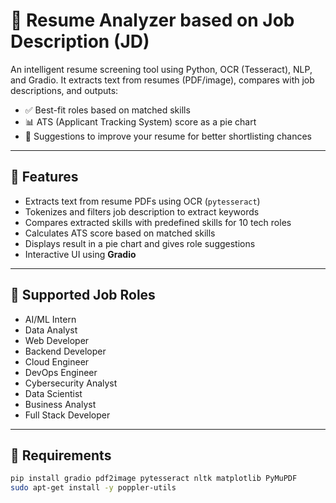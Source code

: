 # 📄 Resume Analyzer based on Job Description (JD)

An intelligent resume screening tool using Python, OCR (Tesseract), NLP, and Gradio. It extracts text from resumes (PDF/image), compares with job descriptions, and outputs:

- ✅ Best-fit roles based on matched skills  
- 📊 ATS (Applicant Tracking System) score as a pie chart  
- 📌 Suggestions to improve your resume for better shortlisting chances  

---

## 🔧 Features

- Extracts text from resume PDFs using OCR (`pytesseract`)
- Tokenizes and filters job description to extract keywords
- Compares extracted skills with predefined skills for 10 tech roles
- Calculates ATS score based on matched skills
- Displays result in a pie chart and gives role suggestions
- Interactive UI using **Gradio**

---

## 💼 Supported Job Roles

- AI/ML Intern  
- Data Analyst  
- Web Developer  
- Backend Developer  
- Cloud Engineer  
- DevOps Engineer  
- Cybersecurity Analyst  
- Data Scientist  
- Business Analyst  
- Full Stack Developer  

---

## 📌 Requirements

```bash
pip install gradio pdf2image pytesseract nltk matplotlib PyMuPDF
sudo apt-get install -y poppler-utils
